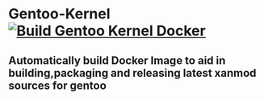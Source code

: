 # Gentoo-Kernel [![Build Gentoo Kernel Docker](https://github.com/x0rzavi/gentoo-kernel-docker/actions/workflows/docker.yml/badge.svg)](https://github.com/x0rzavi/gentoo-kernel-docker/actions/workflows/docker.yml)

## Automatically build Docker Image to aid in building,packaging and releasing latest xanmod sources for gentoo
